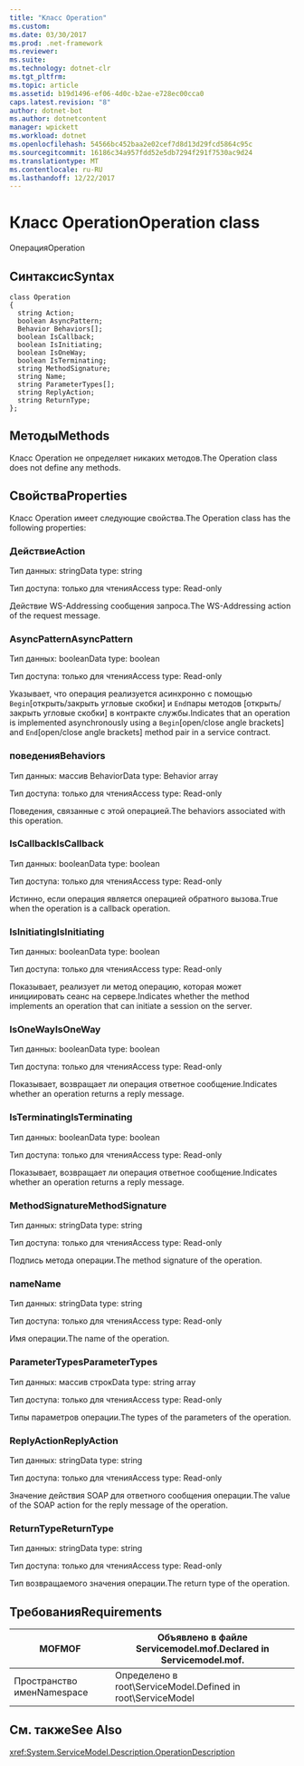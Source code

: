 ```yaml
---
title: "Класс Operation"
ms.custom: 
ms.date: 03/30/2017
ms.prod: .net-framework
ms.reviewer: 
ms.suite: 
ms.technology: dotnet-clr
ms.tgt_pltfrm: 
ms.topic: article
ms.assetid: b19d1496-ef06-4d0c-b2ae-e728ec00cca0
caps.latest.revision: "8"
author: dotnet-bot
ms.author: dotnetcontent
manager: wpickett
ms.workload: dotnet
ms.openlocfilehash: 54566bc452baa2e02cef7d8d13d29fcd5864c95c
ms.sourcegitcommit: 16186c34a957fdd52e5db7294f291f7530ac9d24
ms.translationtype: MT
ms.contentlocale: ru-RU
ms.lasthandoff: 12/22/2017
---
```

# <a name="operation-class"></a><span data-ttu-id="2aa34-102">Класс Operation</span><span class="sxs-lookup"><span data-stu-id="2aa34-102">Operation class</span></span>
<span data-ttu-id="2aa34-103">Операция</span><span class="sxs-lookup"><span data-stu-id="2aa34-103">Operation</span></span>  
  
## <a name="syntax"></a><span data-ttu-id="2aa34-104">Синтаксис</span><span class="sxs-lookup"><span data-stu-id="2aa34-104">Syntax</span></span>  
  
```  
class Operation  
{  
  string Action;  
  boolean AsyncPattern;  
  Behavior Behaviors[];  
  boolean IsCallback;  
  boolean IsInitiating;  
  boolean IsOneWay;  
  boolean IsTerminating;  
  string MethodSignature;  
  string Name;  
  string ParameterTypes[];  
  string ReplyAction;  
  string ReturnType;  
};  
```  
  
## <a name="methods"></a><span data-ttu-id="2aa34-105">Методы</span><span class="sxs-lookup"><span data-stu-id="2aa34-105">Methods</span></span>  
 <span data-ttu-id="2aa34-106">Класс Operation не определяет никаких методов.</span><span class="sxs-lookup"><span data-stu-id="2aa34-106">The Operation class does not define any methods.</span></span>  
  
## <a name="properties"></a><span data-ttu-id="2aa34-107">Свойства</span><span class="sxs-lookup"><span data-stu-id="2aa34-107">Properties</span></span>  
 <span data-ttu-id="2aa34-108">Класс Operation имеет следующие свойства.</span><span class="sxs-lookup"><span data-stu-id="2aa34-108">The Operation class has the following properties:</span></span>  
  
### <a name="action"></a><span data-ttu-id="2aa34-109">Действие</span><span class="sxs-lookup"><span data-stu-id="2aa34-109">Action</span></span>  
 <span data-ttu-id="2aa34-110">Тип данных: string</span><span class="sxs-lookup"><span data-stu-id="2aa34-110">Data type: string</span></span>  
  
 <span data-ttu-id="2aa34-111">Тип доступа: только для чтения</span><span class="sxs-lookup"><span data-stu-id="2aa34-111">Access type: Read-only</span></span>  
  
 <span data-ttu-id="2aa34-112">Действие WS-Addressing сообщения запроса.</span><span class="sxs-lookup"><span data-stu-id="2aa34-112">The WS-Addressing action of the request message.</span></span>  
  
### <a name="asyncpattern"></a><span data-ttu-id="2aa34-113">AsyncPattern</span><span class="sxs-lookup"><span data-stu-id="2aa34-113">AsyncPattern</span></span>  
 <span data-ttu-id="2aa34-114">Тип данных: boolean</span><span class="sxs-lookup"><span data-stu-id="2aa34-114">Data type: boolean</span></span>  
  
 <span data-ttu-id="2aa34-115">Тип доступа: только для чтения</span><span class="sxs-lookup"><span data-stu-id="2aa34-115">Access type: Read-only</span></span>  
  
 <span data-ttu-id="2aa34-116">Указывает, что операция реализуется асинхронно с помощью `Begin`[открыть/закрыть угловые скобки] и `End`пары методов [открыть/закрыть угловые скобки] в контракте службы.</span><span class="sxs-lookup"><span data-stu-id="2aa34-116">Indicates that an operation is implemented asynchronously using a `Begin`[open/close angle brackets] and `End`[open/close angle brackets] method pair in a service contract.</span></span>  
  
### <a name="behaviors"></a><span data-ttu-id="2aa34-117">поведения</span><span class="sxs-lookup"><span data-stu-id="2aa34-117">Behaviors</span></span>  
 <span data-ttu-id="2aa34-118">Тип данных: массив Behavior</span><span class="sxs-lookup"><span data-stu-id="2aa34-118">Data type: Behavior array</span></span>  
  
 <span data-ttu-id="2aa34-119">Тип доступа: только для чтения</span><span class="sxs-lookup"><span data-stu-id="2aa34-119">Access type: Read-only</span></span>  
  
 <span data-ttu-id="2aa34-120">Поведения, связанные с этой операцией.</span><span class="sxs-lookup"><span data-stu-id="2aa34-120">The behaviors associated with this operation.</span></span>  
  
### <a name="iscallback"></a><span data-ttu-id="2aa34-121">IsCallback</span><span class="sxs-lookup"><span data-stu-id="2aa34-121">IsCallback</span></span>  
 <span data-ttu-id="2aa34-122">Тип данных: boolean</span><span class="sxs-lookup"><span data-stu-id="2aa34-122">Data type: boolean</span></span>  
  
 <span data-ttu-id="2aa34-123">Тип доступа: только для чтения</span><span class="sxs-lookup"><span data-stu-id="2aa34-123">Access type: Read-only</span></span>  
  
 <span data-ttu-id="2aa34-124">Истинно, если операция является операцией обратного вызова.</span><span class="sxs-lookup"><span data-stu-id="2aa34-124">True when the operation is a callback operation.</span></span>  
  
### <a name="isinitiating"></a><span data-ttu-id="2aa34-125">IsInitiating</span><span class="sxs-lookup"><span data-stu-id="2aa34-125">IsInitiating</span></span>  
 <span data-ttu-id="2aa34-126">Тип данных: boolean</span><span class="sxs-lookup"><span data-stu-id="2aa34-126">Data type: boolean</span></span>  
  
 <span data-ttu-id="2aa34-127">Тип доступа: только для чтения</span><span class="sxs-lookup"><span data-stu-id="2aa34-127">Access type: Read-only</span></span>  
  
 <span data-ttu-id="2aa34-128">Показывает, реализует ли метод операцию, которая может инициировать сеанс на сервере.</span><span class="sxs-lookup"><span data-stu-id="2aa34-128">Indicates whether the method implements an operation that can initiate a session on the server.</span></span>  
  
### <a name="isoneway"></a><span data-ttu-id="2aa34-129">IsOneWay</span><span class="sxs-lookup"><span data-stu-id="2aa34-129">IsOneWay</span></span>  
 <span data-ttu-id="2aa34-130">Тип данных: boolean</span><span class="sxs-lookup"><span data-stu-id="2aa34-130">Data type: boolean</span></span>  
  
 <span data-ttu-id="2aa34-131">Тип доступа: только для чтения</span><span class="sxs-lookup"><span data-stu-id="2aa34-131">Access type: Read-only</span></span>  
  
 <span data-ttu-id="2aa34-132">Показывает, возвращает ли операция ответное сообщение.</span><span class="sxs-lookup"><span data-stu-id="2aa34-132">Indicates whether an operation returns a reply message.</span></span>  
  
### <a name="isterminating"></a><span data-ttu-id="2aa34-133">IsTerminating</span><span class="sxs-lookup"><span data-stu-id="2aa34-133">IsTerminating</span></span>  
 <span data-ttu-id="2aa34-134">Тип данных: boolean</span><span class="sxs-lookup"><span data-stu-id="2aa34-134">Data type: boolean</span></span>  
  
 <span data-ttu-id="2aa34-135">Тип доступа: только для чтения</span><span class="sxs-lookup"><span data-stu-id="2aa34-135">Access type: Read-only</span></span>  
  
 <span data-ttu-id="2aa34-136">Показывает, возвращает ли операция ответное сообщение.</span><span class="sxs-lookup"><span data-stu-id="2aa34-136">Indicates whether an operation returns a reply message.</span></span>  
  
### <a name="methodsignature"></a><span data-ttu-id="2aa34-137">MethodSignature</span><span class="sxs-lookup"><span data-stu-id="2aa34-137">MethodSignature</span></span>  
 <span data-ttu-id="2aa34-138">Тип данных: string</span><span class="sxs-lookup"><span data-stu-id="2aa34-138">Data type: string</span></span>  
  
 <span data-ttu-id="2aa34-139">Тип доступа: только для чтения</span><span class="sxs-lookup"><span data-stu-id="2aa34-139">Access type: Read-only</span></span>  
  
 <span data-ttu-id="2aa34-140">Подпись метода операции.</span><span class="sxs-lookup"><span data-stu-id="2aa34-140">The method signature of the operation.</span></span>  
  
### <a name="name"></a><span data-ttu-id="2aa34-141">name</span><span class="sxs-lookup"><span data-stu-id="2aa34-141">Name</span></span>  
 <span data-ttu-id="2aa34-142">Тип данных: string</span><span class="sxs-lookup"><span data-stu-id="2aa34-142">Data type: string</span></span>  
  
 <span data-ttu-id="2aa34-143">Тип доступа: только для чтения</span><span class="sxs-lookup"><span data-stu-id="2aa34-143">Access type: Read-only</span></span>  
  
 <span data-ttu-id="2aa34-144">Имя операции.</span><span class="sxs-lookup"><span data-stu-id="2aa34-144">The name of the operation.</span></span>  
  
### <a name="parametertypes"></a><span data-ttu-id="2aa34-145">ParameterTypes</span><span class="sxs-lookup"><span data-stu-id="2aa34-145">ParameterTypes</span></span>  
 <span data-ttu-id="2aa34-146">Тип данных: массив строк</span><span class="sxs-lookup"><span data-stu-id="2aa34-146">Data type: string array</span></span>  
  
 <span data-ttu-id="2aa34-147">Тип доступа: только для чтения</span><span class="sxs-lookup"><span data-stu-id="2aa34-147">Access type: Read-only</span></span>  
  
 <span data-ttu-id="2aa34-148">Типы параметров операции.</span><span class="sxs-lookup"><span data-stu-id="2aa34-148">The types of the parameters of the operation.</span></span>  
  
### <a name="replyaction"></a><span data-ttu-id="2aa34-149">ReplyAction</span><span class="sxs-lookup"><span data-stu-id="2aa34-149">ReplyAction</span></span>  
 <span data-ttu-id="2aa34-150">Тип данных: string</span><span class="sxs-lookup"><span data-stu-id="2aa34-150">Data type: string</span></span>  
  
 <span data-ttu-id="2aa34-151">Тип доступа: только для чтения</span><span class="sxs-lookup"><span data-stu-id="2aa34-151">Access type: Read-only</span></span>  
  
 <span data-ttu-id="2aa34-152">Значение действия SOAP для ответного сообщения операции.</span><span class="sxs-lookup"><span data-stu-id="2aa34-152">The value of the SOAP action for the reply message of the operation.</span></span>  
  
### <a name="returntype"></a><span data-ttu-id="2aa34-153">ReturnType</span><span class="sxs-lookup"><span data-stu-id="2aa34-153">ReturnType</span></span>  
 <span data-ttu-id="2aa34-154">Тип данных: string</span><span class="sxs-lookup"><span data-stu-id="2aa34-154">Data type: string</span></span>  
  
 <span data-ttu-id="2aa34-155">Тип доступа: только для чтения</span><span class="sxs-lookup"><span data-stu-id="2aa34-155">Access type: Read-only</span></span>  
  
 <span data-ttu-id="2aa34-156">Тип возвращаемого значения операции.</span><span class="sxs-lookup"><span data-stu-id="2aa34-156">The return type of the operation.</span></span>  
  
## <a name="requirements"></a><span data-ttu-id="2aa34-157">Требования</span><span class="sxs-lookup"><span data-stu-id="2aa34-157">Requirements</span></span>  
  
|<span data-ttu-id="2aa34-158">MOF</span><span class="sxs-lookup"><span data-stu-id="2aa34-158">MOF</span></span>|<span data-ttu-id="2aa34-159">Объявлено в файле Servicemodel.mof.</span><span class="sxs-lookup"><span data-stu-id="2aa34-159">Declared in Servicemodel.mof.</span></span>|  
|---------|-----------------------------------|  
|<span data-ttu-id="2aa34-160">Пространство имен</span><span class="sxs-lookup"><span data-stu-id="2aa34-160">Namespace</span></span>|<span data-ttu-id="2aa34-161">Определено в root\ServiceModel.</span><span class="sxs-lookup"><span data-stu-id="2aa34-161">Defined in root\ServiceModel</span></span>|  
  
## <a name="see-also"></a><span data-ttu-id="2aa34-162">См. также</span><span class="sxs-lookup"><span data-stu-id="2aa34-162">See Also</span></span>  
 <xref:System.ServiceModel.Description.OperationDescription>
